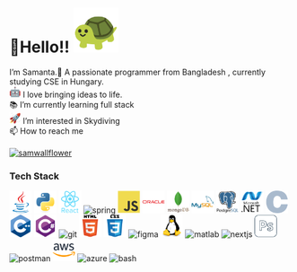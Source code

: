 # 👋Hello!! <img src="https://github.com/samwallflower/samwallflower/blob/1096778c97481cf0509abc7c54cdce0b5e465a5b/turtle.webp" width="80"> 
I’m Samanta.🌟 A passionate programmer from Bangladesh , currently studying CSE in Hungary.  
<img width="20" src="https://github.com/samwallflower/samwallflower/blob/1096778c97481cf0509abc7c54cdce0b5e465a5b/robot.webp"> I love bringing ideas to life.    
📚  I’m currently learning full stack  
<img src="https://github.com/samwallflower/samwallflower/blob/8452f22eb1f545d2df2a903ed1f2c55d8487569e/rocket_1f680.gif" width="20"> I’m interested in Skydiving  
📫 How to reach me   
<p align="left">
<a href="https://linkedin.com/in/samwallflower" target="blank"><img align="center" src="https://raw.githubusercontent.com/rahuldkjain/github-profile-readme-generator/master/src/images/icons/Social/linked-in-alt.svg" alt="samwallflower" height="30" width="40" /></a>
</p>

<h3 align="left">Tech Stack </h3>
<p align="left"> <img src="https://raw.githubusercontent.com/devicons/devicon/master/icons/java/java-original.svg" alt="java" width="40" height="40"/>  <img src="https://raw.githubusercontent.com/devicons/devicon/master/icons/python/python-original.svg" alt="python" width="40" height="40"/> <img src="https://raw.githubusercontent.com/devicons/devicon/master/icons/react/react-original-wordmark.svg" alt="react" width="40" height="40"/> <img src="https://www.vectorlogo.zone/logos/springio/springio-icon.svg" alt="spring" width="40" height="40"/> <img src="https://raw.githubusercontent.com/devicons/devicon/master/icons/javascript/javascript-original.svg" alt="javascript" width="40" height="40"/> <img src="https://raw.githubusercontent.com/devicons/devicon/master/icons/oracle/oracle-original.svg" alt="oracle" width="40" height="40"/> <img src="https://raw.githubusercontent.com/devicons/devicon/master/icons/mongodb/mongodb-original-wordmark.svg" alt="mongodb" width="40" height="40"/> <img src="https://raw.githubusercontent.com/devicons/devicon/master/icons/mysql/mysql-original-wordmark.svg" alt="mysql" width="40" height="40"/> <img src="https://raw.githubusercontent.com/devicons/devicon/master/icons/postgresql/postgresql-original-wordmark.svg" alt="postgresql" width="40" height="40"/> <img src="https://raw.githubusercontent.com/devicons/devicon/master/icons/dot-net/dot-net-original-wordmark.svg" alt="dotnet" width="40" height="40"/>  <img src="https://raw.githubusercontent.com/devicons/devicon/master/icons/c/c-original.svg" alt="c" width="40" height="40"/> <img src="https://raw.githubusercontent.com/devicons/devicon/master/icons/cplusplus/cplusplus-original.svg" alt="cplusplus" width="40" height="40"/> <img src="https://raw.githubusercontent.com/devicons/devicon/master/icons/csharp/csharp-original.svg" alt="csharp" width="40" height="40"/>  <img src="https://www.vectorlogo.zone/logos/git-scm/git-scm-icon.svg" alt="git" width="40" height="40"/> <img src="https://raw.githubusercontent.com/devicons/devicon/master/icons/html5/html5-original-wordmark.svg" alt="html5" width="40" height="40"/> <img src="https://raw.githubusercontent.com/devicons/devicon/master/icons/css3/css3-original-wordmark.svg" alt="css3" width="40" height="40"/> <img src="https://www.vectorlogo.zone/logos/figma/figma-icon.svg" alt="figma" width="40" height="40"/> <img src="https://raw.githubusercontent.com/devicons/devicon/master/icons/linux/linux-original.svg" alt="linux" width="40" height="40"/> <img src="https://upload.wikimedia.org/wikipedia/commons/2/21/Matlab_Logo.png" alt="matlab" width="40" height="40"/> <img src="https://cdn.worldvectorlogo.com/logos/nextjs-2.svg" alt="nextjs" width="40" height="40"/> <img src="https://raw.githubusercontent.com/devicons/devicon/master/icons/photoshop/photoshop-line.svg" alt="photoshop" width="40" height="40"/> <img src="https://www.vectorlogo.zone/logos/getpostman/getpostman-icon.svg" alt="postman" width="40" height="40"/> <img src="https://raw.githubusercontent.com/devicons/devicon/master/icons/amazonwebservices/amazonwebservices-original-wordmark.svg" alt="aws" width="40" height="40"/> <img src="https://www.vectorlogo.zone/logos/microsoft_azure/microsoft_azure-icon.svg" alt="azure" width="40" height="40"/>  <img src="https://www.vectorlogo.zone/logos/gnu_bash/gnu_bash-icon.svg" alt="bash" width="40" height="40"/> </p>

